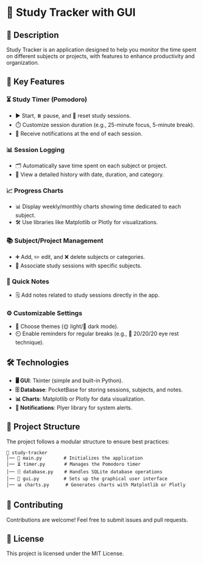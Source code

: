 # 📖 Study Tracker with GUI

## 📝 Description
Study Tracker is an application designed to help you monitor the time spent on different subjects or projects, with features to enhance productivity and organization.

## 🔑 Key Features

### ⏳ Study Timer (Pomodoro)
- ▶️ Start, ⏸️ pause, and 🔄 reset study sessions.
- ⏱️ Customize session duration (e.g., 25-minute focus, 5-minute break).
- 🔔 Receive notifications at the end of each session.

### 📊 Session Logging
- 🗂️ Automatically save time spent on each subject or project.
- 📅 View a detailed history with date, duration, and category.

### 📈 Progress Charts
- 📊 Display weekly/monthly charts showing time dedicated to each subject.
- 🛠️ Use libraries like Matplotlib or Plotly for visualizations.

### 📚 Subject/Project Management
- ➕ Add, ✏️ edit, and ❌ delete subjects or categories.
- 🔗 Associate study sessions with specific subjects.

### 📝 Quick Notes
- 🗒️ Add notes related to study sessions directly in the app.

### ⚙️ Customizable Settings
- 🎨 Choose themes (🌞 light/🌙 dark mode).
- ⏲️ Enable reminders for regular breaks (e.g., 👀 20/20/20 eye rest technique).

## 🛠️ Technologies

- **🖥️ GUI**: Tkinter (simple and built-in Python).
- **🗄️ Database**: PocketBase for storing sessions, subjects, and notes.
- **📊 Charts**: Matplotlib or Plotly for data visualization.
- **🔔 Notifications**: Plyer library for system alerts.

## 📁 Project Structure
The project follows a modular structure to ensure best practices:

```
📂 study-tracker
│── 🏁 main.py        # Initializes the application
│── ⏳ timer.py       # Manages the Pomodoro timer
│── 🗄️ database.py    # Handles SQLite database operations
│── 🎨 gui.py         # Sets up the graphical user interface
│── 📊 charts.py      # Generates charts with Matplotlib or Plotly
```


## 🤝 Contributing
Contributions are welcome! Feel free to submit issues and pull requests.

## 📜 License
This project is licensed under the MIT License.
